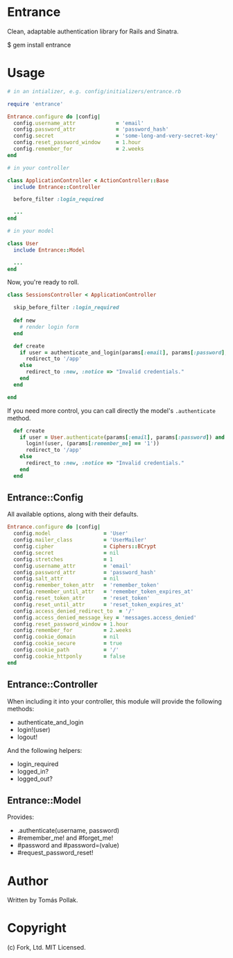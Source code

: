Entrance
========

Clean, adaptable authentication library for Rails and Sinatra.

   $ gem install entrance

# Usage

``` rb
# in an intializer, e.g. config/initializers/entrance.rb

require 'entrance'

Entrance.configure do |config|
  config.username_attr             = 'email'
  config.password_attr             = 'password_hash'
  config.secret                    = 'some-long-and-very-secret-key'
  config.reset_password_window     = 1.hour
  config.remember_for              = 2.weeks
end

# in your controller

class ApplicationController < ActionController::Base
  include Entrance::Controller

  before_filter :login_required

  ...
end

# in your model

class User
  include Entrance::Model

  ...
end
```

Now, you're ready to roll.

``` rb
class SessionsController < ApplicationController

  skip_before_filter :login_required
  
  def new
    # render login form
  end

  def create
    if user = authenticate_and_login(params[:email], params[:password], params[:remember_me])
      redirect_to '/app'
    else
      redirect_to :new, :notice => "Invalid credentials."
    end
  end

end
```

If you need more control, you can call directly the model's `.authenticate` method.

``` rb
  def create
    if user = User.authenticate(params[:email], params[:password]) and user.active?
      login!(user, (params[:remember_me] == '1'))
      redirect_to '/app'
    else
      redirect_to :new, :notice => "Invalid credentials."
    end
  end
```

## Entrance::Config

All available options, along with their defaults.

``` rb
Entrance.configure do |config|
  config.model                 = 'User'
  config.mailer_class          = 'UserMailer'
  config.cipher                = Ciphers::BCrypt
  config.secret                = nil
  config.stretches             = 1
  config.username_attr         = 'email'
  config.password_attr         = 'password_hash'
  config.salt_attr             = nil
  config.remember_token_attr   = 'remember_token'
  config.remember_until_attr   = 'remember_token_expires_at'
  config.reset_token_attr      = 'reset_token'
  config.reset_until_attr      = 'reset_token_expires_at'
  config.access_denied_redirect_to  = '/'
  config.access_denied_message_key = 'messages.access_denied'
  config.reset_password_window = 1.hour
  config.remember_for          = 2.weeks
  config.cookie_domain         = nil
  config.cookie_secure         = true
  config.cookie_path           = '/'
  config.cookie_httponly       = false
end
```

## Entrance::Controller

When including it into your controller, this module will provide the following methods:
  
 - authenticate_and_login
 - login!(user)
 - logout!

And the following helpers: 

 - login_required
 - logged_in?
 - logged_out?
  
## Entrance::Model

Provides:

 - .authenticate(username, password)
 - #remember_me! and #forget_me!
 - #password and #password=(value)
 - #request_password_reset!
 
Author
======

Written by Tomás Pollak.

Copyright
=========

(c) Fork, Ltd. MIT Licensed. 
 
